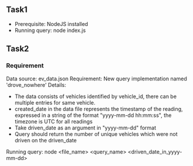 ## Task1
- Prerequisite: NodeJS installed
- Running query: node index.js <query> <param2>

## Task2
### Requirement
Data source: ev_data.json
Requirement: New query implementation named 'drove_nowhere'
Details: 
 - The data consists of vehicles identified by vehicle_id, there can be multiple entries for same vehicle.
 - created_date in the data file represents the timestamp of the reading, expressed in a string of the format  "yyyy-mm-dd hh:mm:ss", the timezone is UTC for all readings
 - Take driven_date as an argument in "yyyy-mm-dd" format
 - Query should return the number of unique vehicles which were not driven on the driven_date
 
Running query: node <file_name> <query_name> <driven_date_in_yyyy-mm-dd>
